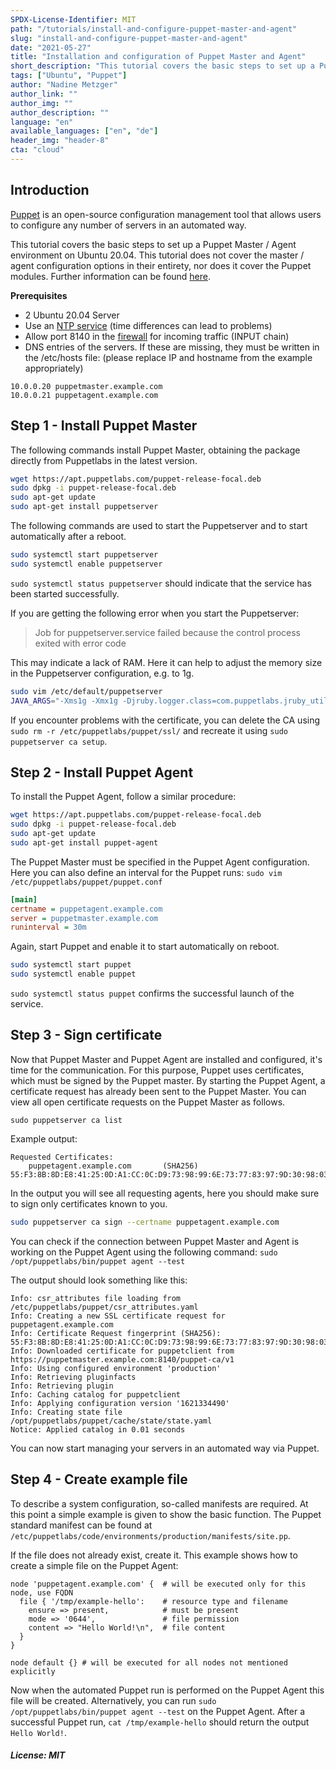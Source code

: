 ```yaml
---
SPDX-License-Identifier: MIT
path: "/tutorials/install-and-configure-puppet-master-and-agent"
slug: "install-and-configure-puppet-master-and-agent"
date: "2021-05-27"
title: "Installation and configuration of Puppet Master and Agent"
short_description: "This tutorial covers the basic steps to set up a Puppet Master / Agent environment on Ubuntu 20.04."
tags: ["Ubuntu", "Puppet"]
author: "Nadine Metzger"
author_link: ""
author_img: ""
author_description: ""
language: "en"
available_languages: ["en", "de"]
header_img: "header-8"
cta: "cloud"
---
```


## Introduction

[Puppet](https://puppet.com) is an open-source configuration management tool that allows users to configure any number of servers in an automated way.

This tutorial covers the basic steps to set up a Puppet Master / Agent environment on Ubuntu 20.04. This tutorial does not cover the master / agent configuration options in their entirety, nor does it cover the Puppet modules. Further information can be found [here](https://puppet.com/docs/puppet/7/puppet_index.html).

**Prerequisites**

* 2 Ubuntu 20.04 Server
* Use an [NTP service](https://community.hetzner.com/tutorials/install-public-ntp-server-on-debian-ubuntu) (time differences can lead to problems)
* Allow port 8140 in the [firewall](https://community.hetzner.com/tutorials/iptables) for incoming traffic (INPUT chain)
* DNS entries of the servers. If these are missing, they must be written in the /etc/hosts file: (please replace IP and hostname from the example appropriately)

```
10.0.0.20 puppetmaster.example.com
10.0.0.21 puppetagent.example.com
```

## Step 1 - Install Puppet Master

The following commands install Puppet Master, obtaining the package directly from Puppetlabs in the latest version.

```bash
wget https://apt.puppetlabs.com/puppet-release-focal.deb
sudo dpkg -i puppet-release-focal.deb
sudo apt-get update
sudo apt-get install puppetserver 
```

The following commands are used to start the Puppetserver and to start automatically after a reboot.

```bash
sudo systemctl start puppetserver
sudo systemctl enable puppetserver
```

`sudo systemctl status puppetserver` should indicate that the service has been started successfully.

If you are getting the following error when you start the Puppetserver:
> Job for puppetserver.service failed because the control process exited with error code

This may indicate a lack of RAM. Here it can help to adjust the memory size in the Puppetserver configuration, e.g. to 1g.

```bash
sudo vim /etc/default/puppetserver
JAVA_ARGS="-Xms1g -Xmx1g -Djruby.logger.class=com.puppetlabs.jruby_utils.jruby.Slf4jLogger"
```

If you encounter problems with the certificate, you can delete the CA using `sudo rm -r /etc/puppetlabs/puppet/ssl/` and recreate it using `sudo puppetserver ca setup`.

## Step 2 - Install Puppet Agent

To install the Puppet Agent, follow a similar procedure:

```bash
wget https://apt.puppetlabs.com/puppet-release-focal.deb
sudo dpkg -i puppet-release-focal.deb
sudo apt-get update 
sudo apt-get install puppet-agent 
```

The Puppet Master must be specified in the Puppet Agent configuration. Here you can also define an interval for the Puppet runs:
`sudo vim /etc/puppetlabs/puppet/puppet.conf`

```ini
[main]
certname = puppetagent.example.com
server = puppetmaster.example.com
runinterval = 30m
```

Again, start Puppet and enable it to start automatically on reboot.

```bash
sudo systemctl start puppet
sudo systemctl enable puppet
```

`sudo systemctl status puppet` confirms the successful launch of the service.

## Step 3 - Sign certificate

Now that Puppet Master and Puppet Agent are installed and configured, it's time for the communication. For this purpose, Puppet uses certificates, which must be signed by the Puppet master. By starting the Puppet Agent, a certificate request has already been sent to the Puppet Master. You can view all open certificate requests on the Puppet Master as follows.

`sudo puppetserver ca list`

Example output:

```
Requested Certificates:
    puppetagent.example.com       (SHA256)  55:F3:8B:8D:E8:41:25:0D:A1:CC:0C:D9:73:98:99:6E:73:77:83:97:9D:30:98:03:14:62:3B:F8:7A:25:35:41
```

In the output you will see all requesting agents, here you should make sure to sign only certificates known to you.

```bash
sudo puppetserver ca sign --certname puppetagent.example.com
```

You can check if the connection between Puppet Master and Agent is working on the Puppet Agent using the following command:
`sudo /opt/puppetlabs/bin/puppet agent --test`

The output should look something like this:

```
Info: csr_attributes file loading from /etc/puppetlabs/puppet/csr_attributes.yaml
Info: Creating a new SSL certificate request for puppetagent.example.com
Info: Certificate Request fingerprint (SHA256): 55:F3:8B:8D:E8:41:25:0D:A1:CC:0C:D9:73:98:99:6E:73:77:83:97:9D:30:98:03:14:62:3B:F8:7A:25:35:41
Info: Downloaded certificate for puppetclient from https://puppetmaster.example.com:8140/puppet-ca/v1
Info: Using configured environment 'production'
Info: Retrieving pluginfacts
Info: Retrieving plugin
Info: Caching catalog for puppetclient
Info: Applying configuration version '1621334490'
Info: Creating state file /opt/puppetlabs/puppet/cache/state/state.yaml
Notice: Applied catalog in 0.01 seconds
```

You can now start managing your servers in an automated way via Puppet.

## Step 4 - Create example file

To describe a system configuration, so-called manifests are required. At this point a simple example is given to show the basic function.
The Puppet standard manifest can be found at `/etc/puppetlabs/code/environments/production/manifests/site.pp`.

If the file does not already exist, create it. This example shows how to create a simple file on the Puppet Agent:

```puppet
node 'puppetagent.example.com' {  # will be executed only for this node, use FQDN
  file { '/tmp/example-hello':    # resource type and filename
    ensure => present,            # must be present
    mode => '0644',               # file permission
    content => "Hello World!\n",  # file content
  }
}

node default {} # will be executed for all nodes not mentioned explicitly
```

Now when the automated Puppet run is performed on the Puppet Agent this file will be created. Alternatively, you can run `sudo /opt/puppetlabs/bin/puppet agent --test` on the Puppet Agent. After a successful Puppet run, `cat /tmp/example-hello` should return the output `Hello World!`.

##### License: MIT

<!--

Contributor's Certificate of Origin

By making a contribution to this project, I certify that:

(a) The contribution was created in whole or in part by me and I have
    the right to submit it under the license indicated in the file; or

(b) The contribution is based upon previous work that, to the best of my
    knowledge, is covered under an appropriate license and I have the
    right under that license to submit that work with modifications,
    whether created in whole or in part by me, under the same license
    (unless I am permitted to submit under a different license), as
    indicated in the file; or

(c) The contribution was provided directly to me by some other person
    who certified (a), (b) or (c) and I have not modified it.

(d) I understand and agree that this project and the contribution are
    public and that a record of the contribution (including all personal
    information I submit with it, including my sign-off) is maintained
    indefinitely and may be redistributed consistent with this project
    or the license(s) involved.

Signed-off-by: Nadine Metzger

-->
